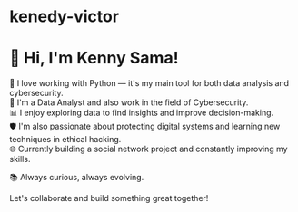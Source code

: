 # kenedy-victor

# 👋 Hi, I'm Kenny Sama!

🐍 I love working with Python — it's my main tool for both data analysis and cybersecurity.  
💼 I'm a Data Analyst and also work in the field of Cybersecurity.  
📊 I enjoy exploring data to find insights and improve decision-making.  
🛡️ I'm also passionate about protecting digital systems and learning new techniques in ethical hacking.  
🌐 Currently building a social network project and constantly improving my skills.  

📚 Always curious, always evolving.

Let's collaborate and build something great together!

